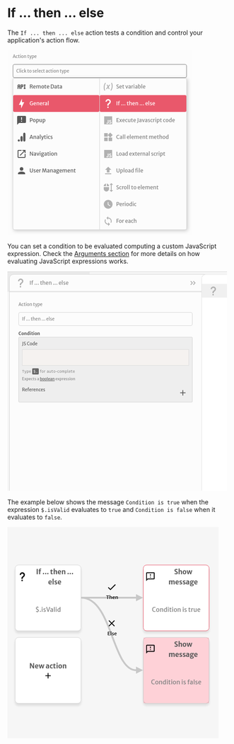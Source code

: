 # If ... then ... else

The `If ... then ... else` action tests a condition and control your application's action flow.

![](../../../.gitbook/assets/screenshot-from-2021-08-03-19-38-46.png)

You can set a condition to be evaluated computing a custom JavaScript expression. Check the [Arguments section](https://docs.abstra.app/docs/front-end/arguments) for more details on how evaluating JavaScript expressions works.

![](../../../.gitbook/assets/screenshot-from-2021-08-03-19-41-43.png)

The example below shows the message `Condition is true` when the expression `$.isValid` evaluates to `true` and `Condition is false` when it evaluates to `false`.

![](../../../.gitbook/assets/screenshot-from-2021-08-03-19-45-54.png)

